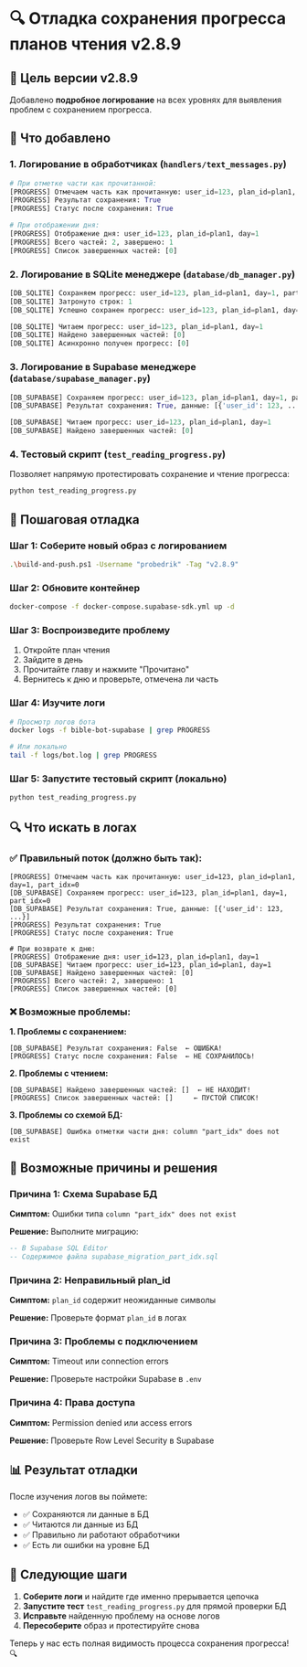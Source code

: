 # 🔍 Отладка сохранения прогресса планов чтения v2.8.9

## 🎯 Цель версии v2.8.9
Добавлено **подробное логирование** на всех уровнях для выявления проблем с сохранением прогресса.

## 🔧 Что добавлено

### **1. Логирование в обработчиках (`handlers/text_messages.py`)**
```python
# При отметке части как прочитанной:
[PROGRESS] Отмечаем часть как прочитанную: user_id=123, plan_id=plan1, day=1, part_idx=0
[PROGRESS] Результат сохранения: True
[PROGRESS] Статус после сохранения: True

# При отображении дня:
[PROGRESS] Отображение дня: user_id=123, plan_id=plan1, day=1
[PROGRESS] Всего частей: 2, завершено: 1
[PROGRESS] Список завершенных частей: [0]
```

### **2. Логирование в SQLite менеджере (`database/db_manager.py`)**
```python
[DB_SQLITE] Сохраняем прогресс: user_id=123, plan_id=plan1, day=1, part_idx=0
[DB_SQLITE] Затронуто строк: 1
[DB_SQLITE] Успешно сохранен прогресс: user_id=123, plan_id=plan1, day=1, part_idx=0

[DB_SQLITE] Читаем прогресс: user_id=123, plan_id=plan1, day=1
[DB_SQLITE] Найдено завершенных частей: [0]
[DB_SQLITE] Асинхронно получен прогресс: [0]
```

### **3. Логирование в Supabase менеджере (`database/supabase_manager.py`)**
```python
[DB_SUPABASE] Сохраняем прогресс: user_id=123, plan_id=plan1, day=1, part_idx=0
[DB_SUPABASE] Результат сохранения: True, данные: [{'user_id': 123, ...}]

[DB_SUPABASE] Читаем прогресс: user_id=123, plan_id=plan1, day=1
[DB_SUPABASE] Найдено завершенных частей: [0]
```

### **4. Тестовый скрипт (`test_reading_progress.py`)**
Позволяет напрямую протестировать сохранение и чтение прогресса:

```bash
python test_reading_progress.py
```

## 🚀 Пошаговая отладка

### **Шаг 1: Соберите новый образ с логированием**
```bash
.\build-and-push.ps1 -Username "probedrik" -Tag "v2.8.9"
```

### **Шаг 2: Обновите контейнер**
```bash
docker-compose -f docker-compose.supabase-sdk.yml up -d
```

### **Шаг 3: Воспроизведите проблему**
1. Откройте план чтения
2. Зайдите в день  
3. Прочитайте главу и нажмите "Прочитано"
4. Вернитесь к дню и проверьте, отмечена ли часть

### **Шаг 4: Изучите логи**
```bash
# Просмотр логов бота
docker logs -f bible-bot-supabase | grep PROGRESS

# Или локально
tail -f logs/bot.log | grep PROGRESS
```

### **Шаг 5: Запустите тестовый скрипт (локально)**
```bash
python test_reading_progress.py
```

## 🔍 Что искать в логах

### **✅ Правильный поток (должно быть так):**
```
[PROGRESS] Отмечаем часть как прочитанную: user_id=123, plan_id=plan1, day=1, part_idx=0
[DB_SUPABASE] Сохраняем прогресс: user_id=123, plan_id=plan1, day=1, part_idx=0
[DB_SUPABASE] Результат сохранения: True, данные: [{'user_id': 123, ...}]
[PROGRESS] Результат сохранения: True
[PROGRESS] Статус после сохранения: True

# При возврате к дню:
[PROGRESS] Отображение дня: user_id=123, plan_id=plan1, day=1
[DB_SUPABASE] Читаем прогресс: user_id=123, plan_id=plan1, day=1
[DB_SUPABASE] Найдено завершенных частей: [0]
[PROGRESS] Всего частей: 2, завершено: 1
[PROGRESS] Список завершенных частей: [0]
```

### **❌ Возможные проблемы:**

**1. Проблемы с сохранением:**
```
[DB_SUPABASE] Результат сохранения: False  ← ОШИБКА!
[PROGRESS] Статус после сохранения: False  ← НЕ СОХРАНИЛОСЬ!
```

**2. Проблемы с чтением:**
```
[DB_SUPABASE] Найдено завершенных частей: []  ← НЕ НАХОДИТ!
[PROGRESS] Список завершенных частей: []     ← ПУСТОЙ СПИСОК!
```

**3. Проблемы со схемой БД:**
```
[DB_SUPABASE] Ошибка отметки части дня: column "part_idx" does not exist
```

## 🎯 Возможные причины и решения

### **Причина 1: Схема Supabase БД**
**Симптом:** Ошибки типа `column "part_idx" does not exist`

**Решение:** Выполните миграцию:
```sql
-- В Supabase SQL Editor
-- Содержимое файла supabase_migration_part_idx.sql
```

### **Причина 2: Неправильный plan_id**
**Симптом:** `plan_id` содержит неожиданные символы

**Решение:** Проверьте формат `plan_id` в логах

### **Причина 3: Проблемы с подключением**
**Симптом:** Timeout или connection errors

**Решение:** Проверьте настройки Supabase в `.env`

### **Причина 4: Права доступа**
**Симптом:** Permission denied или access errors

**Решение:** Проверьте Row Level Security в Supabase

## 📊 Результат отладки

После изучения логов вы поймете:
- ✅ Сохраняются ли данные в БД
- ✅ Читаются ли данные из БД  
- ✅ Правильно ли работают обработчики
- ✅ Есть ли ошибки на уровне БД

## 🔄 Следующие шаги

1. **Соберите логи** и найдите где именно прерывается цепочка
2. **Запустите тест** `test_reading_progress.py` для прямой проверки БД
3. **Исправьте** найденную проблему на основе логов
4. **Пересоберите** образ и протестируйте снова

Теперь у нас есть полная видимость процесса сохранения прогресса! 🔍 